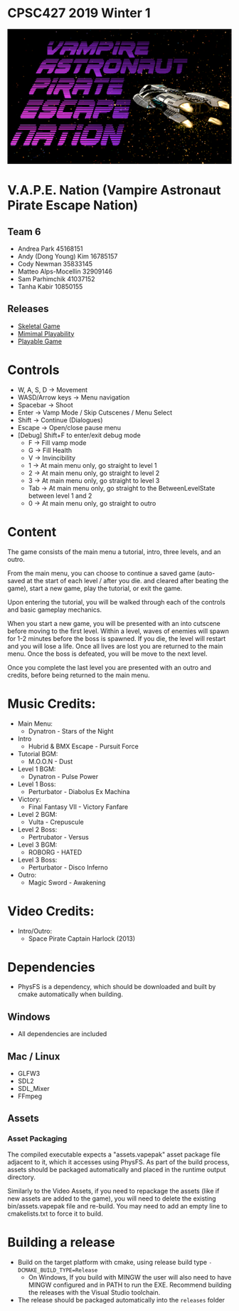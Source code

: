#  CPSC427 2019 Winter 1
![Image of logo](data/textures/logo.png)
# V.A.P.E. Nation (Vampire Astronaut Pirate Escape Nation)
## Team 6
- Andrea Park 45168151
- Andy (Dong Young) Kim 16785157
- Cody Newman 35833145
- Matteo Alps-Mocellin 32909146
- Sam Parhimchik 41037152
- Tanha Kabir 10850155

## Releases
- [Skeletal Game](https://github.students.cs.ubc.ca/CPSC427/vape_nation/releases/tag/skeletal-game)
- [Mimimal Playability](https://github.students.cs.ubc.ca/CPSC427/vape_nation/releases/tag/minimal-playability)
- [Playable Game](https://github.students.cs.ubc.ca/CPSC427/vape_nation/releases/tag/playable)

# Controls
- W, A, S, D  -> Movement
- WASD/Arrow keys -> Menu navigation
- Spacebar -> Shoot
- Enter ->  Vamp Mode / Skip Cutscenes / Menu Select
- Shift -> Continue (Dialogues)
- Escape -> Open/close pause menu
- [Debug] Shift+F to enter/exit debug mode
    - F -> Fill vamp mode
    - G -> Fill Health
    - V -> Invincibility
    - 1 -> At main menu only, go straight to level 1
    - 2 -> At main menu only, go straight to level 2
    - 3 -> At main menu only, go straight to level 3
    - Tab -> At main menu only, go straight to the BetweenLevelState between level 1 and 2
    - 0 -> At main menu only, go straight to outro


# Content
The game consists of the main menu a tutorial, intro, three levels, and an outro.

From the main menu, you can choose to continue a saved game (auto-saved at the start of each level / after you die. and cleared after beating the game), start a new game, play the tutorial, or exit the game.

Upon entering the tutorial, you will be walked through each of the controls and basic gameplay mechanics.

When you start a new game, you will be presented with an into cutscene before moving to the first level. Within a level, waves of enemies will spawn for 1-2 minutes before the boss is spawned.
If you die, the level will restart and you will lose a life. Once all lives are lost you are returned to the main menu. Once the boss is defeated, you will be move to the next level.

Once you complete the last level you are presented with an outro and credits, before being returned to the main menu.


# Music Credits:
- Main Menu:      
    - Dynatron - Stars of the Night
- Intro
    - Hubrid & BMX Escape - Pursuit Force
- Tutorial BGM:   
    - M.O.O.N - Dust
- Level 1 BGM:    
    - Dynatron - Pulse Power
- Level 1 Boss:   
    - Perturbator - Diabolus Ex Machina
- Victory: 
    - Final Fantasy VII - Victory Fanfare
- Level 2 BGM:
    - Vulta - Crepuscule
- Level 2 Boss:
    - Pertrubator - Versus
- Level 3 BGM:
    - ROBORG - HATED
- Level 3 Boss:
    - Perturbator - Disco Inferno
- Outro:
    - Magic Sword - Awakening

# Video Credits:
- Intro/Outro:
    - Space Pirate Captain Harlock (2013)

# Dependencies
- PhysFS is a dependency, which should be downloaded and built by cmake automatically when building.
## Windows
- All dependencies are included
## Mac / Linux
- GLFW3
- SDL2
- SDL_Mixer
- FFmpeg
## Assets
### Asset Packaging
The compiled executable expects a "assets.vapepak" asset package file adjacent to it, which it accesses using PhysFS.
As part of the build process, assets should be packaged automatically and placed in the runtime output directory.

Similarly to the Video Assets, if you need to repackage the assets (like if new assets are added to the game), 
you will need to delete the existing bin/assets.vapepak file and re-build.
You may need to add an empty line to cmakelists.txt to force it to build.

# Building a release
- Build on the target platform with cmake, using release build type `-DCMAKE_BUILD_TYPE=Release`
    - On Windows, If you build with MINGW the user will also need to have MINGW configured and in PATH to run the EXE. Recommend building the releases with the Visual Studio toolchain.
- The release should be packaged automatically into the `releases` folder